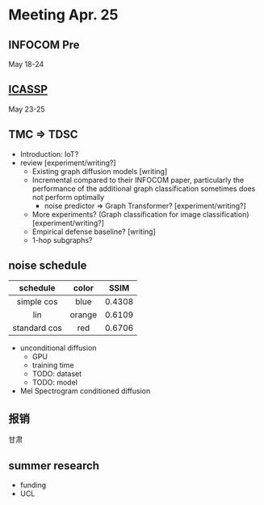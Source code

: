 # Meeting Apr. 25



## INFOCOM Pre

May 18-24



## [ICASSP](https://www.ncmmsc.org.cn/2025ICASSP_China/)

May 23-25



## TMC => TDSC

- Introduction: IoT?
- review [experiment/writing?]
  - Existing graph diffusion models [writing]
  - Incremental compared to their INFOCOM paper, particularly the performance of the additional graph classification sometimes does not perform optimally
    - noise predictor => Graph Transformer? [experiment/writing?]
  - More experiments? (Graph classification for image classification) [experiment/writing?]
  - Empirical defense baseline? [writing]
  - 1-hop subgraphs?



## noise schedule

|   schedule   | color  |  SSIM  |
| :----------: | :----: | :----: |
|  simple cos  |  blue  | 0.4308 |
|     lin      | orange | 0.6109 |
| standard cos |  red   | 0.6706 |

- unconditional diffusion
  - GPU
  - training time
  - TODO: dataset
  - TODO: model
- Mel Spectrogram conditioned diffusion



## 报销

甘肃



## summer research

- funding
- UCL





